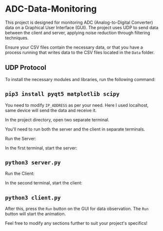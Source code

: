 # ADC-Data-Monitoring

This project is designed for monitoring ADC (Analog-to-Digital Converter) data on a Graphical User Interface (GUI).
The project uses UDP to send data between the client and server, applying noise reduction through filtering techniques.

Ensure your CSV files contain the necessary data, or that you have a process running that writes data to the CSV files located in the `Data` folder.

## UDP Protocol

To install the necessary modules and libraries, run the following command:

## `pip3 install pyqt5 matplotlib scipy`

You need to modify `IP_ADDRESS` as per your need. Here I used localhost, same device will send the data and receive it.

In the project directory, open two separate terminal.

You'll need to run both the server and the client in separate terminals.

Run the Server:

In the first terminal, start the server:

## `python3 server.py`

Run the Client:

In the second terminal, start the client:

## `python3 client.py`

After this, press the `Run` button on the GUI for data observation. The `Run` button will start the animation.

Feel free to modify any sections further to suit your project's specifics!

